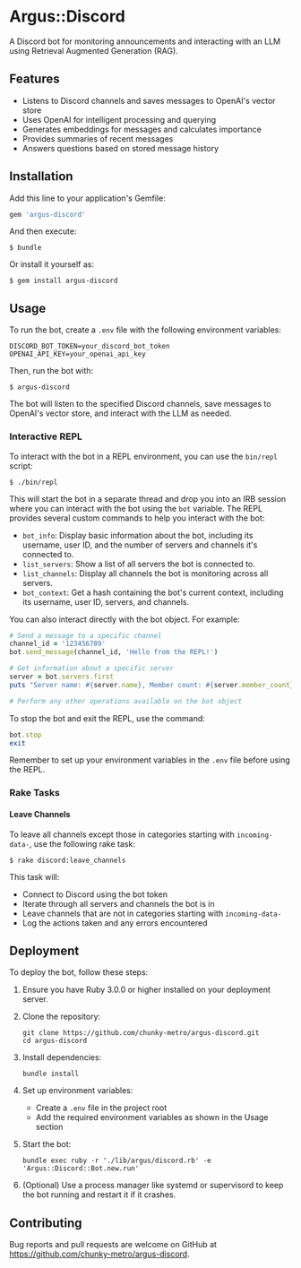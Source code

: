 # Argus::Discord

A Discord bot for monitoring announcements and interacting with an LLM using Retrieval Augmented Generation (RAG).

## Features

- Listens to Discord channels and saves messages to OpenAI's vector store
- Uses OpenAI for intelligent processing and querying
- Generates embeddings for messages and calculates importance
- Provides summaries of recent messages
- Answers questions based on stored message history

## Installation

Add this line to your application's Gemfile:

```ruby
gem 'argus-discord'
```

And then execute:

```
$ bundle
```

Or install it yourself as:

```
$ gem install argus-discord
```

## Usage

To run the bot, create a `.env` file with the following environment variables:

```plaintext
DISCORD_BOT_TOKEN=your_discord_bot_token
OPENAI_API_KEY=your_openai_api_key
```

Then, run the bot with:

```
$ argus-discord
```

The bot will listen to the specified Discord channels, save messages to OpenAI's vector store, and interact with the LLM as needed.

### Interactive REPL

To interact with the bot in a REPL environment, you can use the `bin/repl` script:

```
$ ./bin/repl
```

This will start the bot in a separate thread and drop you into an IRB session where you can interact with the bot using the `bot` variable. The REPL provides several custom commands to help you interact with the bot:

- `bot_info`: Display basic information about the bot, including its username, user ID, and the number of servers and channels it's connected to.
- `list_servers`: Show a list of all servers the bot is connected to.
- `list_channels`: Display all channels the bot is monitoring across all servers.
- `bot_context`: Get a hash containing the bot's current context, including its username, user ID, servers, and channels.

You can also interact directly with the bot object. For example:

```ruby
# Send a message to a specific channel
channel_id = '123456789'
bot.send_message(channel_id, 'Hello from the REPL!')

# Get information about a specific server
server = bot.servers.first
puts "Server name: #{server.name}, Member count: #{server.member_count}"

# Perform any other operations available on the bot object
```

To stop the bot and exit the REPL, use the command:

```ruby
bot.stop
exit
```

Remember to set up your environment variables in the `.env` file before using the REPL.

### Rake Tasks

#### Leave Channels

To leave all channels except those in categories starting with `incoming-data-`, use the following rake task:

```
$ rake discord:leave_channels
```

This task will:
- Connect to Discord using the bot token
- Iterate through all servers and channels the bot is in
- Leave channels that are not in categories starting with `incoming-data-`
- Log the actions taken and any errors encountered

## Deployment

To deploy the bot, follow these steps:

1. Ensure you have Ruby 3.0.0 or higher installed on your deployment server.

2. Clone the repository:
   ```
   git clone https://github.com/chunky-metro/argus-discord.git
   cd argus-discord
   ```

3. Install dependencies:
   ```
   bundle install
   ```

4. Set up environment variables:
   - Create a `.env` file in the project root
   - Add the required environment variables as shown in the Usage section

5. Start the bot:
   ```
   bundle exec ruby -r './lib/argus/discord.rb' -e 'Argus::Discord::Bot.new.run'
   ```

6. (Optional) Use a process manager like systemd or supervisord to keep the bot running and restart it if it crashes.

## Contributing

Bug reports and pull requests are welcome on GitHub at https://github.com/chunky-metro/argus-discord.